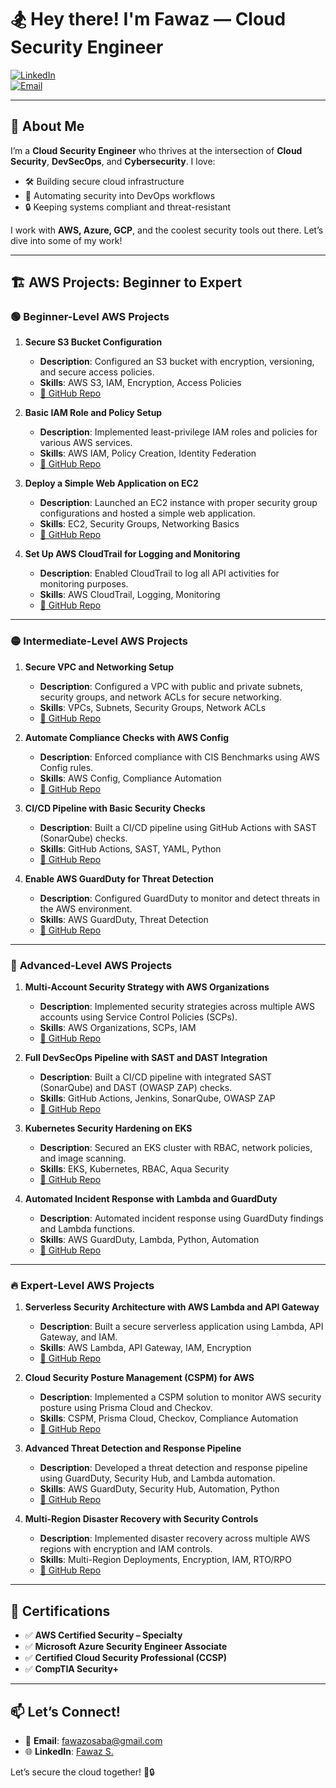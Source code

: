 # 🏂 **Hey there! I'm Fawaz — Cloud Security Engineer**

[![LinkedIn](https://img.shields.io/badge/LinkedIn-0077B5?style=for-the-badge&logo=linkedin&logoColor=white)](https://www.linkedin.com/in/fawaz-s-3ba300188/)  
[![Email](https://img.shields.io/badge/Email-D14836?style=for-the-badge&logo=gmail&logoColor=white)](mailto:fawazosaba@gmail.com)  

---

## 🌟 **About Me**

I’m a **Cloud Security Engineer** who thrives at the intersection of **Cloud Security**, **DevSecOps**, and **Cybersecurity**. I love:

- 🛠️ Building secure cloud infrastructure  
- 🔄 Automating security into DevOps workflows  
- 🔒 Keeping systems compliant and threat-resistant  

I work with **AWS, Azure, GCP**, and the coolest security tools out there. Let’s dive into some of my work!

---

## 🏗️ **AWS Projects: Beginner to Expert**

### 🟢 **Beginner-Level AWS Projects**

1. **Secure S3 Bucket Configuration**
   - **Description**: Configured an S3 bucket with encryption, versioning, and secure access policies.  
   - **Skills**: AWS S3, IAM, Encryption, Access Policies  
   - [🔗 GitHub Repo](#)

2. **Basic IAM Role and Policy Setup**
   - **Description**: Implemented least-privilege IAM roles and policies for various AWS services.  
   - **Skills**: AWS IAM, Policy Creation, Identity Federation  
   - [🔗 GitHub Repo](#)

3. **Deploy a Simple Web Application on EC2**
   - **Description**: Launched an EC2 instance with proper security group configurations and hosted a simple web application.  
   - **Skills**: EC2, Security Groups, Networking Basics  
   - [🔗 GitHub Repo](#)

4. **Set Up AWS CloudTrail for Logging and Monitoring**
   - **Description**: Enabled CloudTrail to log all API activities for monitoring purposes.  
   - **Skills**: AWS CloudTrail, Logging, Monitoring  
   - [🔗 GitHub Repo](#)

---

### 🟡 **Intermediate-Level AWS Projects**

1. **Secure VPC and Networking Setup**
   - **Description**: Configured a VPC with public and private subnets, security groups, and network ACLs for secure networking.  
   - **Skills**: VPCs, Subnets, Security Groups, Network ACLs  
   - [🔗 GitHub Repo](#)

2. **Automate Compliance Checks with AWS Config**
   - **Description**: Enforced compliance with CIS Benchmarks using AWS Config rules.  
   - **Skills**: AWS Config, Compliance Automation  
   - [🔗 GitHub Repo](#)

3. **CI/CD Pipeline with Basic Security Checks**
   - **Description**: Built a CI/CD pipeline using GitHub Actions with SAST (SonarQube) checks.  
   - **Skills**: GitHub Actions, SAST, YAML, Python  
   - [🔗 GitHub Repo](#)

4. **Enable AWS GuardDuty for Threat Detection**
   - **Description**: Configured GuardDuty to monitor and detect threats in the AWS environment.  
   - **Skills**: AWS GuardDuty, Threat Detection  
   - [🔗 GitHub Repo](#)

---

### 🔴 **Advanced-Level AWS Projects**

1. **Multi-Account Security Strategy with AWS Organizations**
   - **Description**: Implemented security strategies across multiple AWS accounts using Service Control Policies (SCPs).  
   - **Skills**: AWS Organizations, SCPs, IAM  
   - [🔗 GitHub Repo](#)

2. **Full DevSecOps Pipeline with SAST and DAST Integration**
   - **Description**: Built a CI/CD pipeline with integrated SAST (SonarQube) and DAST (OWASP ZAP) checks.  
   - **Skills**: GitHub Actions, Jenkins, SonarQube, OWASP ZAP  
   - [🔗 GitHub Repo](#)

3. **Kubernetes Security Hardening on EKS**
   - **Description**: Secured an EKS cluster with RBAC, network policies, and image scanning.  
   - **Skills**: EKS, Kubernetes, RBAC, Aqua Security  
   - [🔗 GitHub Repo](#)

4. **Automated Incident Response with Lambda and GuardDuty**
   - **Description**: Automated incident response using GuardDuty findings and Lambda functions.  
   - **Skills**: AWS GuardDuty, Lambda, Python, Automation  
   - [🔗 GitHub Repo](#)

---

### 🔥 **Expert-Level AWS Projects**

1. **Serverless Security Architecture with AWS Lambda and API Gateway**
   - **Description**: Built a secure serverless application using Lambda, API Gateway, and IAM.  
   - **Skills**: AWS Lambda, API Gateway, IAM, Encryption  
   - [🔗 GitHub Repo](#)

2. **Cloud Security Posture Management (CSPM) for AWS**
   - **Description**: Implemented a CSPM solution to monitor AWS security posture using Prisma Cloud and Checkov.  
   - **Skills**: CSPM, Prisma Cloud, Checkov, Compliance Automation  
   - [🔗 GitHub Repo](#)

3. **Advanced Threat Detection and Response Pipeline**
   - **Description**: Developed a threat detection and response pipeline using GuardDuty, Security Hub, and Lambda automation.  
   - **Skills**: AWS GuardDuty, Security Hub, Automation, Python  
   - [🔗 GitHub Repo](#)

4. **Multi-Region Disaster Recovery with Security Controls**
   - **Description**: Implemented disaster recovery across multiple AWS regions with encryption and IAM controls.  
   - **Skills**: Multi-Region Deployments, Encryption, IAM, RTO/RPO  
   - [🔗 GitHub Repo](#)

---

## 🏅 **Certifications**

- ✅ **AWS Certified Security – Specialty**  
- ✅ **Microsoft Azure Security Engineer Associate**  
- ✅ **Certified Cloud Security Professional (CCSP)**  
- ✅ **CompTIA Security+**  

---

## 📫 **Let’s Connect!**

- 📧 **Email**: [fawazosaba@gmail.com](mailto:fawazosaba@gmail.com)  
- 🌐 **LinkedIn**: [Fawaz S.](https://www.linkedin.com/in/fawaz-s-3ba300188/)  

Let’s secure the cloud together! 🚀🔒

